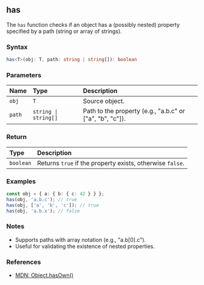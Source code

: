 ## has

The `has` function checks if an object has a (possibly nested) property specified by a path (string or array of strings).

### Syntax

```typescript
has<T>(obj: T, path: string | string[]): boolean
```

### Parameters

| Name    | Type                | Description                                                  |
| :------ | :------------------ | :----------------------------------------------------------- |
| `obj`   | `T`                 | Source object.                                               |
| `path`  | `string \| string[]` | Path to the property (e.g., "a.b.c" or ["a", "b", "c"]). |

### Return

| Type      | Description                                               |
| :-------- | :-------------------------------------------------------- |
| `boolean` | Returns `true` if the property exists, otherwise `false`. |

### Examples

```typescript
const obj = { a: { b: { c: 42 } } };
has(obj, 'a.b.c'); // true
has(obj, ['a', 'b', 'c']); // true
has(obj, 'a.b.x'); // false
```

### Notes

- Supports paths with array notation (e.g., "a.b[0].c").
- Useful for validating the existence of nested properties.

### References
- [MDN: Object.hasOwn()](https://developer.mozilla.org/en-US/docs/Web/JavaScript/Reference/Global_Objects/Object/hasOwn)
